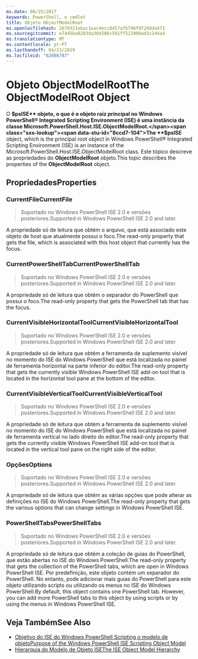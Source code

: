 ```yaml
---
ms.date: 08/25/2017
keywords: PowerShell, o cmdlet
title: Objeto ObjectModelRoot
ms.openlocfilehash: 2670321ebac1eac4ecc8457afb796f9f260da471
ms.sourcegitcommit: e7445ba8203da304286c591ff513900ad1c244a4
ms.translationtype: MT
ms.contentlocale: pt-PT
ms.lasthandoff: 04/23/2019
ms.locfileid: "62086787"
---
```

# <a name="the-objectmodelroot-object"></a><span data-ttu-id="8ccd7-103">Objeto ObjectModelRoot</span><span class="sxs-lookup"><span data-stu-id="8ccd7-103">The ObjectModelRoot Object</span></span>

<span data-ttu-id="8ccd7-104">O **$psISE** objeto, o que é o objeto raiz principal no Windows PowerShell® Integrated Scripting Environment (ISE) é uma instância da classe Microsoft.PowerShell.Host.ISE.ObjectModelRoot.</span><span class="sxs-lookup"><span data-stu-id="8ccd7-104">The **$psISE** object, which is the principal root object in Windows PowerShell® Integrated Scripting Environment (ISE) is an instance of the Microsoft.PowerShell.Host.ISE.ObjectModelRoot class.</span></span>
<span data-ttu-id="8ccd7-105">Este tópico descreve as propriedades do **ObjectModelRoot** objeto.</span><span class="sxs-lookup"><span data-stu-id="8ccd7-105">This topic describes the properties of the **ObjectModelRoot** object.</span></span>

## <a name="properties"></a><span data-ttu-id="8ccd7-106">Propriedades</span><span class="sxs-lookup"><span data-stu-id="8ccd7-106">Properties</span></span>

### <a name="currentfile"></a><span data-ttu-id="8ccd7-107">CurrentFile</span><span class="sxs-lookup"><span data-stu-id="8ccd7-107">CurrentFile</span></span>

> <span data-ttu-id="8ccd7-108">Suportado no Windows PowerShell ISE 2.0 e versões posteriores.</span><span class="sxs-lookup"><span data-stu-id="8ccd7-108">Supported in Windows PowerShell ISE 2.0 and later.</span></span>

<span data-ttu-id="8ccd7-109">A propriedade só de leitura que obtém o arquivo, que está associado este objeto de host que atualmente possui o foco.</span><span class="sxs-lookup"><span data-stu-id="8ccd7-109">The read-only property that gets the file, which is associated with this host object that currently has the focus.</span></span>

### <a name="currentpowershelltab"></a><span data-ttu-id="8ccd7-110">CurrentPowerShellTab</span><span class="sxs-lookup"><span data-stu-id="8ccd7-110">CurrentPowerShellTab</span></span>

> <span data-ttu-id="8ccd7-111">Suportado no Windows PowerShell ISE 2.0 e versões posteriores.</span><span class="sxs-lookup"><span data-stu-id="8ccd7-111">Supported in Windows PowerShell ISE 2.0 and later.</span></span>

<span data-ttu-id="8ccd7-112">A propriedade só de leitura que obtém o separador do PowerShell que possui o foco.</span><span class="sxs-lookup"><span data-stu-id="8ccd7-112">The read-only property that gets the PowerShell tab that has the focus.</span></span>

### <a name="currentvisiblehorizontaltool"></a><span data-ttu-id="8ccd7-113">CurrentVisibleHorizontalTool</span><span class="sxs-lookup"><span data-stu-id="8ccd7-113">CurrentVisibleHorizontalTool</span></span>

> <span data-ttu-id="8ccd7-114">Suportado no Windows PowerShell ISE 2.0 e versões posteriores.</span><span class="sxs-lookup"><span data-stu-id="8ccd7-114">Supported in Windows PowerShell ISE 2.0 and later.</span></span>

<span data-ttu-id="8ccd7-115">A propriedade só de leitura que obtém a ferramenta de suplemento visível no momento do ISE do Windows PowerShell que está localizada no painel de ferramenta horizontal na parte inferior do editor.</span><span class="sxs-lookup"><span data-stu-id="8ccd7-115">The read-only property that gets the currently visible Windows PowerShell ISE add-on tool that is located in the horizontal tool pane at the bottom of the editor.</span></span>

### <a name="currentvisibleverticaltool"></a><span data-ttu-id="8ccd7-116">CurrentVisibleVerticalTool</span><span class="sxs-lookup"><span data-stu-id="8ccd7-116">CurrentVisibleVerticalTool</span></span>

> <span data-ttu-id="8ccd7-117">Suportado no Windows PowerShell ISE 2.0 e versões posteriores.</span><span class="sxs-lookup"><span data-stu-id="8ccd7-117">Supported in Windows PowerShell ISE 2.0 and later.</span></span>

<span data-ttu-id="8ccd7-118">A propriedade só de leitura que obtém a ferramenta de suplemento visível no momento do ISE do Windows PowerShell que está localizada no painel de ferramenta vertical no lado direito do editor.</span><span class="sxs-lookup"><span data-stu-id="8ccd7-118">The read-only property that gets the currently visible Windows PowerShell ISE add-on tool that is located in the vertical tool pane on the right side of the editor.</span></span>

### <a name="options"></a><span data-ttu-id="8ccd7-119">Opções</span><span class="sxs-lookup"><span data-stu-id="8ccd7-119">Options</span></span>

> <span data-ttu-id="8ccd7-120">Suportado no Windows PowerShell ISE 2.0 e versões posteriores.</span><span class="sxs-lookup"><span data-stu-id="8ccd7-120">Supported in Windows PowerShell ISE 2.0 and later.</span></span>

<span data-ttu-id="8ccd7-121">A propriedade só de leitura que obtém as várias opções que pode alterar as definições no ISE do Windows PowerShell.</span><span class="sxs-lookup"><span data-stu-id="8ccd7-121">The read-only property that gets the various options that can change settings in Windows PowerShell ISE.</span></span>

### <a name="powershelltabs"></a><span data-ttu-id="8ccd7-122">PowerShellTabs</span><span class="sxs-lookup"><span data-stu-id="8ccd7-122">PowerShellTabs</span></span>

> <span data-ttu-id="8ccd7-123">Suportado no Windows PowerShell ISE 2.0 e versões posteriores.</span><span class="sxs-lookup"><span data-stu-id="8ccd7-123">Supported in Windows PowerShell ISE 2.0 and later.</span></span>

<span data-ttu-id="8ccd7-124">A propriedade só de leitura que obtém a coleção de guias do PowerShell, que estão abertas no ISE do Windows PowerShell.</span><span class="sxs-lookup"><span data-stu-id="8ccd7-124">The read-only property that gets the collection of the PowerShell tabs, which are open in Windows PowerShell ISE.</span></span> <span data-ttu-id="8ccd7-125">Por predefinição, este objeto contém um separador do PowerShell. No entanto, pode adicionar mais guias do PowerShell para este objeto utilizando scripts ou utilizando os menus no ISE do Windows PowerShell.</span><span class="sxs-lookup"><span data-stu-id="8ccd7-125">By default, this object contains one PowerShell tab. However, you can add more PowerShell tabs to this object by using scripts or by using the menus in Windows PowerShell ISE.</span></span>

## <a name="see-also"></a><span data-ttu-id="8ccd7-126">Veja Também</span><span class="sxs-lookup"><span data-stu-id="8ccd7-126">See Also</span></span>

- [<span data-ttu-id="8ccd7-127">Objetivo do ISE do Windows PowerShell Scripting o modelo de objeto</span><span class="sxs-lookup"><span data-stu-id="8ccd7-127">Purpose of the Windows PowerShell ISE Scripting Object Model</span></span>](Purpose-of-the-Windows-PowerShell-ISE-Scripting-Object-Model.md)
- [<span data-ttu-id="8ccd7-128">Hierarquia do Modelo de Objeto ISE</span><span class="sxs-lookup"><span data-stu-id="8ccd7-128">The ISE Object Model Hierarchy</span></span>](The-ISE-Object-Model-Hierarchy.md)